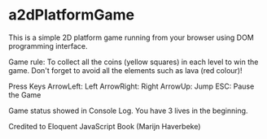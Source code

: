 # a2dPlatformGame
This is a simple 2D platform game running from your browser using DOM programming interface.

Game rule: To collect all the coins (yellow squares) in each level to win the game. Don't forget to avoid all the elements such as lava (red colour)!

Press Keys
ArrowLeft: Left
ArrowRight: Right
ArrowUp: Jump
ESC: Pause the Game

Game status showed in Console Log. You have 3 lives in the beginning.

Credited to Eloquent JavaScript Book (Marijn Haverbeke)
